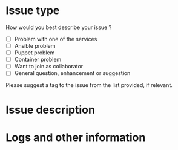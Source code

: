 #  Issue type

<!-- give us some context, please -->

How would you best describe your issue  ?

  - [ ] Problem with one of the services
  - [ ] Ansible problem
  - [ ] Puppet problem
  - [ ] Container problem
  - [ ] Want to join as collaborator
  - [ ] General question, enhancement or suggestion

Please suggest a tag to the issue from the list provided, if relevant.

# Issue description

<!-- provide a detailed description of the issue -->

<!-- try to identify which service this issue is related to -->

# Logs and other information

<!-- please provide any relevant information from logs here
     Be sure to use the correct markdown formatting e.g.
    ```
       log
       output
    ```
-->
